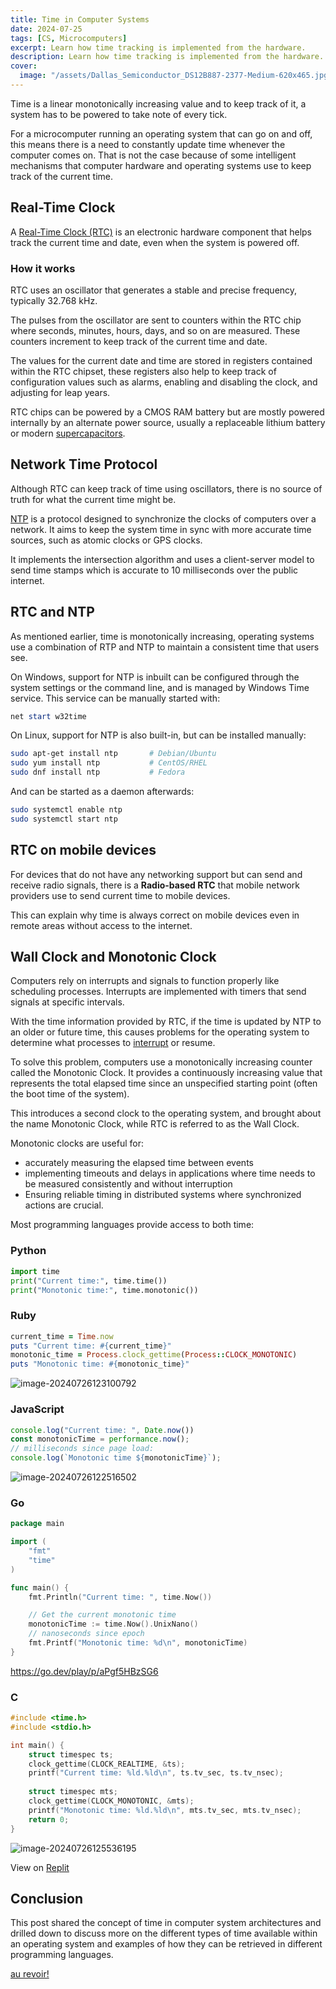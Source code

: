 ```yaml
---
title: Time in Computer Systems
date: 2024-07-25
tags: [CS, Microcomputers]
excerpt: Learn how time tracking is implemented from the hardware.
description: Learn how time tracking is implemented from the hardware.
cover:
  image: "/assets/Dallas_Semiconductor_DS12B887-2377-Medium-620x465.jpg"
---
```


Time is a linear monotonically increasing value and to keep track of it, a system has to be powered to take note of every tick.

For a microcomputer running an operating system that can go on and off, this means there is a need to constantly update time whenever the computer comes on. That is not the case because of some intelligent mechanisms that computer hardware and operating systems use to keep track of the current time.

## Real-Time Clock

A [Real-Time Clock (RTC)](https://en.wikipedia.org/wiki/Real-time_clock) is an electronic hardware component that helps track the current time and date, even when the system is powered off.

### How it works

RTC uses an oscillator that generates a stable and precise frequency, typically 32.768 kHz. 

The pulses from the oscillator are sent to counters within the RTC chip where seconds, minutes, hours, days, and so on are measured. These counters increment to keep track of the current time and date. 

The values for the current date and time are stored in registers contained within the RTC chipset, these registers also help to keep track of configuration values such as alarms, enabling and disabling the clock, and adjusting for leap years.

RTC chips can be powered by a CMOS RAM battery but are mostly powered internally by an alternate power source, usually a replaceable lithium battery or modern [supercapacitors](https://en.wikipedia.org/wiki/Supercapacitor).

## Network Time Protocol

Although RTC can keep track of time using oscillators, there is no source of truth for what the current time might be. 

[NTP](https://en.wikipedia.org/wiki/Network_Time_Protocol) is a protocol designed to synchronize the clocks of computers over a network. It aims to keep the system time in sync with more accurate time sources, such as atomic clocks or GPS clocks.

It implements the intersection algorithm and uses a client-server model to send time stamps which is accurate to 10 milliseconds over the public internet.

## RTC and NTP

As mentioned earlier, time is monotonically increasing, operating systems use a combination of RTP and NTP to maintain a consistent time that users see.

On Windows, support for NTP is inbuilt can be configured through the system settings or the command line, and is managed by Windows Time service. This service can be manually started with:

```powershell
net start w32time
```

On Linux, support for NTP is also built-in, but can be installed manually:

```bash
sudo apt-get install ntp       # Debian/Ubuntu
sudo yum install ntp           # CentOS/RHEL
sudo dnf install ntp           # Fedora
```

And can be started as a daemon afterwards:

```bash
sudo systemctl enable ntp
sudo systemctl start ntp
```

## RTC on mobile devices

For devices that do not have any networking support but can send and receive radio signals, there is a **Radio-based RTC** that mobile network providers use to send current time to mobile devices.

This can explain why time is always correct on mobile devices even in remote areas without access to the internet.

## Wall Clock and Monotonic Clock

Computers rely on interrupts and signals to function properly like scheduling processes. Interrupts are implemented with timers that send signals at specific intervals.

With the time information provided by RTC, if the time is updated by NTP to an older or future time, this causes problems for the operating system to determine what processes to [interrupt](https://en.wikipedia.org/wiki/Interrupt) or resume.

To solve this problem, computers use a monotonically increasing counter called the Monotonic Clock. It provides a continuously increasing value that represents the total elapsed time since an unspecified starting point (often the boot time of the system).

This introduces a second clock to the operating system, and brought about the name Monotonic Clock, while RTC is referred to as the Wall Clock.

Monotonic clocks are useful for:

- accurately measuring the elapsed time between events
- implementing timeouts and delays in applications where time needs to be measured consistently and without interruption
-  Ensuring reliable timing in distributed systems where synchronized actions are crucial.

Most programming languages provide access to both time:

### Python

```python
import time
print("Current time:", time.time())
print("Monotonic time:", time.monotonic())
```

### Ruby

```ruby
current_time = Time.now
puts "Current time: #{current_time}"
monotonic_time = Process.clock_gettime(Process::CLOCK_MONOTONIC)
puts "Monotonic time: #{monotonic_time}"
```

![image-20240726123100792](/assets/clock_time_ruby.png)

### JavaScript

```js
console.log("Current time: ", Date.now())
const monotonicTime = performance.now();
// milliseconds since page load:
console.log(`Monotonic time ${monotonicTime}`);
```

![image-20240726122516502](/assets/clock_time_nodejs.png)

### Go 

```go
package main

import (
	"fmt"
	"time"
)

func main() {
	fmt.Println("Current time: ", time.Now())

	// Get the current monotonic time
	monotonicTime := time.Now().UnixNano()
	// nanoseconds since epoch
	fmt.Printf("Monotonic time: %d\n", monotonicTime)
}
```

https://go.dev/play/p/aPgf5HBzSG6

### C

```c
#include <time.h>
#include <stdio.h>

int main() {
    struct timespec ts;
    clock_gettime(CLOCK_REALTIME, &ts);
    printf("Current time: %ld.%ld\n", ts.tv_sec, ts.tv_nsec);
  
    struct timespec mts;
    clock_gettime(CLOCK_MONOTONIC, &mts);
    printf("Monotonic time: %ld.%ld\n", mts.tv_sec, mts.tv_nsec);
    return 0;
}

```

![image-20240726125536195](/assets/clock_time_c.png)

View on [Replit](https://replit.com/@AleemIsiaka/wallmonotonicclock)

## Conclusion

This post shared the concept of time in computer system architectures and drilled down to discuss more on the different types of time available within an operating system and examples of how they can be retrieved in different programming languages.

[au revoir!](https://translate.google.com/?sl=auto&tl=en&text=au%20revoir&op=translate)

